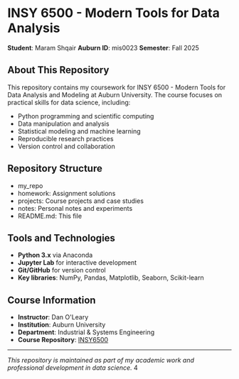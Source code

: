 # INSY 6500 - Modern Tools for Data Analysis
**Student**: Maram Shqair
**Auburn ID**: mis0023
**Semester**: Fall 2025
## About This Repository
This repository contains my coursework for INSY 6500 - Modern Tools for Data Analysis and
Modeling at Auburn University. The course focuses on practical skills for data science,
including:
- Python programming and scientific computing
- Data manipulation and analysis
- Statistical modeling and machine learning
- Reproducible research practices
- Version control and collaboration
## Repository Structure
- my_repo
- homework: Assignment solutions
- projects: Course projects and case studies
- notes: Personal notes and experiments
- README.md: This file
## Tools and Technologies
- **Python 3.x** via Anaconda
- **Jupyter Lab** for interactive development
- **Git/GitHub** for version control
- **Key libraries**: NumPy, Pandas, Matplotlib, Seaborn, Scikit-learn
## Course Information
- **Instructor**: Dan O'Leary
- **Institution**: Auburn University
- **Department**: Industrial & Systems Engineering
- **Course Repository**: [INSY6500](https://github.com/olearydj/INSY6500)
---
*This repository is maintained as part of my academic work and professional development in
data science.*
4
